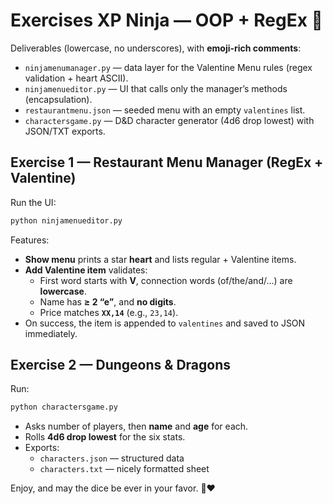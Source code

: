 # Exercises XP Ninja — OOP + RegEx 🥷

Deliverables (lowercase, no underscores), with **emoji-rich comments**:
- `ninjamenumanager.py` — data layer for the Valentine Menu rules (regex validation + heart ASCII).
- `ninjamenueditor.py` — UI that calls only the manager’s methods (encapsulation).
- `restaurantmenu.json` — seeded menu with an empty `valentines` list.
- `charactersgame.py` — D&D character generator (4d6 drop lowest) with JSON/TXT exports.

## Exercise 1 — Restaurant Menu Manager (RegEx + Valentine)
Run the UI:
```bash
python ninjamenueditor.py
```
Features:
- **Show menu** prints a star **heart** and lists regular + Valentine items.
- **Add Valentine item** validates:
  - First word starts with **V**, connection words (of/the/and/…) are **lowercase**.
  - Name has **≥ 2 “e”**, and **no digits**.
  - Price matches **`XX,14`** (e.g., `23,14`).
- On success, the item is appended to `valentines` and saved to JSON immediately.

## Exercise 2 — Dungeons & Dragons
Run:
```bash
python charactersgame.py
```
- Asks number of players, then **name** and **age** for each.
- Rolls **4d6 drop lowest** for the six stats.
- Exports:
  - `characters.json` — structured data
  - `characters.txt` — nicely formatted sheet

Enjoy, and may the dice be ever in your favor. 🎲❤️
